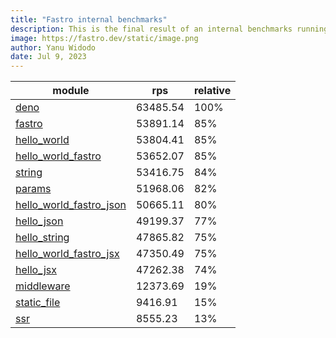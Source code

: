 ```yaml
---
title: "Fastro internal benchmarks"
description: This is the final result of an internal benchmarks running on a github action
image: https://fastro.dev/static/image.png
author: Yanu Widodo
date: Jul 9, 2023
---
```


| module                                                                                                       | rps      | relative |
| ------------------------------------------------------------------------------------------------------------ | -------- | -------- |
| [deno](https://github.com/fastrodev/fastro/blob/main/examples/deno.ts)                                       | 63485.54 | 100%     |
| [fastro](https://github.com/fastrodev/fastro/blob/main/examples/fastro.ts)                                   | 53891.14 | 85%      |
| [hello_world](https://github.com/fastrodev/fastro/blob/main/examples/hello_world.ts)                         | 53804.41 | 85%      |
| [hello_world_fastro](https://github.com/fastrodev/fastro/blob/main/examples/hello_world_fastro.ts)           | 53652.07 | 85%      |
| [string](https://github.com/fastrodev/fastro/blob/main/examples/string.ts)                                   | 53416.75 | 84%      |
| [params](https://github.com/fastrodev/fastro/blob/main/examples/params.ts)                                   | 51968.06 | 82%      |
| [hello_world_fastro_json](https://github.com/fastrodev/fastro/blob/main/examples/hello_world_fastro_json.ts) | 50665.11 | 80%      |
| [hello_json](https://github.com/fastrodev/fastro/blob/main/examples/hello_json.ts)                           | 49199.37 | 77%      |
| [hello_string](https://github.com/fastrodev/fastro/blob/main/examples/hello_string.ts)                       | 47865.82 | 75%      |
| [hello_world_fastro_jsx](https://github.com/fastrodev/fastro/blob/main/examples/hello_world_fastro_jsx.tsx)  | 47350.49 | 75%      |
| [hello_jsx](https://github.com/fastrodev/fastro/blob/main/examples/hello_jsx.tsx)                            | 47262.38 | 74%      |
| [middleware](https://github.com/fastrodev/fastro/blob/main/examples/middleware.ts)                           | 12373.69 | 19%      |
| [static_file](https://github.com/fastrodev/fastro/blob/main/examples/static_file.ts)                         | 9416.91  | 15%      |
| [ssr](https://github.com/fastrodev/fastro/blob/main/examples/ssr.ts)                                         | 8555.23  | 13%      |